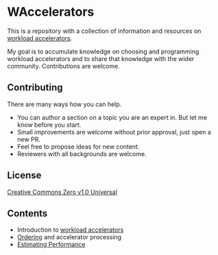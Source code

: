# WAccelerators

This is a repository with a collection of information and resources on [workload accelerators](workload-accelerators.md).

My goal is to accumulate knowledge on choosing and programming workload accelerators and to share that knowledge with the wider community. Contributions are welcome.

## Contributing

There are many ways how you can help.

- You can author a section on a topic you are an expert in. But let me know before you start.
- Small improvements are welcome without prior approval, just open a new PR.
- Feel free to propose ideas for new content.
- Reviewers with all backgrounds are welcome.

## License

[Creative Commons Zero v1.0 Universal](LICENSE)

## Contents

- Introduction to [workload accelerators](./workload-accelerators.md)
- [Ordering](ordering.md) and accelerator processing
- [Estimating Performance](./estimating-performance.md)
